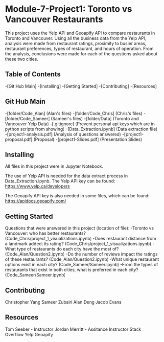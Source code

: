 # Module-7-Project1: Toronto vs Vancouver Restaurants
This project uses the Yelp API and Geoapify API to compare restaurants in Toronto and Vancouver. 
Using all the business data from the Yelp API, analysis were made from restaurant ratings, 
proximity to busier areas, restaurant preferences, types of restaurant, and hours of operation.
From the analysis, conclusions were made for each of the questions asked about these two cities. 

## Table of Contents
-[Git Hub Main]
-[Installing]
-[Getting Started]
-[Contributing]
-[Resources]

## Git Hub Main 
-[folder/Code_Alan] (Alan's files)
-[folder/Code_Chris] (Chris's files)
-[folder/Code_Sameer] (Sameer's files)
-[folder/Data] (Toronto and Vancouver Yelp Data)
-[.gitignore] (Prevent personal api keys which are in python scripts from showing)
-[Data_Extraction.ipynb] (Data extraction file)
-[project1-analysis.pdf] (Analysis of questions answered)
-[project1-proposal.pdf] (Proposal)
-[project1-Slides.pdf] (Presentation Slides)

## Installing
All files in this project were in Jupyter Notebook. 

The use of Yelp API is needed for the data extract process in Data_Extraction.ipynb.
The Yelp API key can be found: https://www.yelp.ca/developers

The Geoapify API key is also needed in some files, which can be found: https://apidocs.geoapify.com/


## Getting Started
Questions that were answered in this project (location of file):
    -Toronto vs Vancouver: who has better restaurants? (Code_Chris/project_1_visualizations.ipynb)
    -Does restaurant distance from a landmark addect its rating? (Code_Chris/project_1_visualizations.ipynb)
    -What type of restaurants do each city have the most of? (Code_Alan/Question2.ipynb)
    -Do the number of reviews impact the ratings of these restaurants? (Code_Alan/Question2.ipynb)
    -What unique restaurant options exist in each city? (Code_Sameer/Sameer.ipynb)
    -From the types of restaurants that exist in both cities, what is preferred in each city? (Code_Sameer/Sameer.ipynb)


## Contributing
Christopher Yang 
Sameer Zubairi 
Alan Deng 
Jacob Evans

## Resources
Tom Seeber - Instructor 
Jordan Merritt - Assitance Instructor 
Stack Overflow
Yelp
Geoapify

